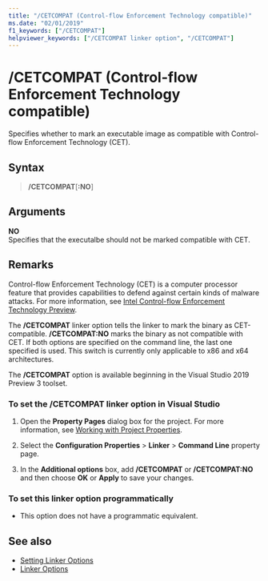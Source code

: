 ```yaml
---
title: "/CETCOMPAT (Control-flow Enforcement Technology compatible)"
ms.date: "02/01/2019"
f1_keywords: ["/CETCOMPAT"]
helpviewer_keywords: ["/CETCOMPAT linker option", "/CETCOMPAT"]
---
```

# /CETCOMPAT (Control-flow Enforcement Technology compatible)

Specifies whether to mark an executable image as compatible with Control-flow Enforcement Technology (CET).

## Syntax

> **/CETCOMPAT**\[**:NO**]

## Arguments

**NO**<br/>
Specifies that the executalbe should not be marked compatible with CET.

## Remarks

Control-flow Enforcement Technology (CET) is a computer processor feature that provides capabilities to defend against certain kinds of malware attacks. For more information, see [Intel Control-flow Enforcement Technology Preview](https://software.intel.com/sites/default/files/managed/4d/2a/control-flow-enforcement-technology-preview.pdf).

The **/CETCOMPAT** linker option tells the linker to mark the binary as CET-compatible. **/CETCOMPAT:NO** marks the binary as not compatible with CET. If both options are specified on the command line, the last one specified is used. This switch is currently only applicable to x86 and x64 architectures.

The **/CETCOMPAT** option is available beginning in the Visual Studio 2019 Preview 3 toolset.

### To set the /CETCOMPAT linker option in Visual Studio

1. Open the **Property Pages** dialog box for the project. For more information, see [Working with Project Properties](../../ide/working-with-project-properties.md).

1. Select the **Configuration Properties** > **Linker** > **Command Line** property page.

1. In the **Additional options** box, add **/CETCOMPAT** or **/CETCOMPAT:NO** and then choose **OK** or **Apply** to save your changes.

### To set this linker option programmatically

- This option does not have a programmatic equivalent.

## See also

- [Setting Linker Options](../../build/reference/setting-linker-options.md)
- [Linker Options](../../build/reference/linker-options.md)

